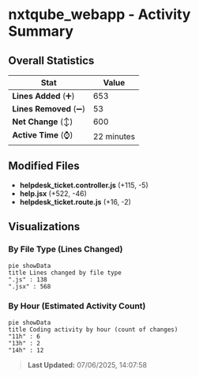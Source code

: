 # nxtqube_webapp - Activity Summary 

## Overall Statistics

| Stat                   | Value                                                             |
| ---------------------- | ----------------------------------------------------------------- |
| **Lines Added** (➕)   | 653                                          |
| **Lines Removed** (➖) | 53                                        |
| **Net Change** (↕)    | 600                |
| **Active Time** (⌚)   | 22 minutes |


## Modified Files
- **helpdesk_ticket.controller.js** (+115, -5)
- **help.jsx** (+522, -46)
- **helpdesk_ticket.route.js** (+16, -2)

## Visualizations

### By File Type (Lines Changed)

```mermaid
pie showData
title Lines changed by file type
".js" : 138
".jsx" : 568
```

### By Hour (Estimated Activity Count)

```mermaid
pie showData
title Coding activity by hour (count of changes)
"11h" : 6
"13h" : 2
"14h" : 12
```


> **Last Updated:** 07/06/2025, 14:07:58